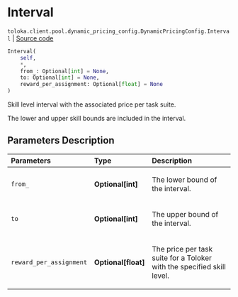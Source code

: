 # Interval
`toloka.client.pool.dynamic_pricing_config.DynamicPricingConfig.Interval` | [Source code](https://github.com/Toloka/toloka-kit/blob/v1.2.3/src/client/pool/dynamic_pricing_config.py#L27)

```python
Interval(
    self,
    *,
    from_: Optional[int] = None,
    to: Optional[int] = None,
    reward_per_assignment: Optional[float] = None
)
```

Skill level interval with the associated price per task suite.


The lower and upper skill bounds are included in the interval.

## Parameters Description

| Parameters | Type | Description |
| :----------| :----| :-----------|
`from_`|**Optional\[int\]**|<p>The lower bound of the interval.</p>
`to`|**Optional\[int\]**|<p>The upper bound of the interval.</p>
`reward_per_assignment`|**Optional\[float\]**|<p>The price per task suite for a Toloker with the specified skill level.</p>

